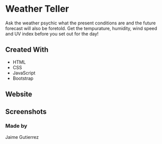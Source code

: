 # Weather Teller
Ask the weather psychic what the present conditions are and the future forecast will also be foretold. Get the tempurature, humidity, wind speed and UV index before you set out for the day!

## Created With
* HTML
* CSS
* JavaScript
* Bootstrap

## Website


## Screenshots


### Made by
Jaime Gutierrez